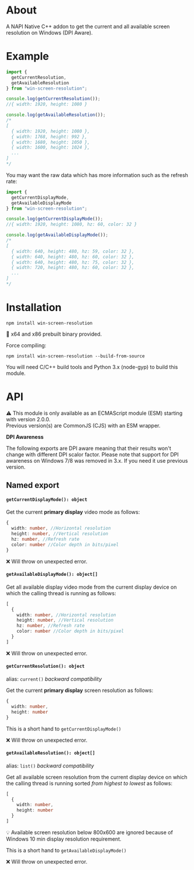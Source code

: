 About
=====

A NAPI Native C++ addon to get the current and all available screen resolution on Windows (DPI Aware).

Example
=======

```js
import { 
  getCurrentResolution, 
  getAvailableResolution 
} from "win-screen-resolution";

console.log(getCurrentResolution()); 
//{ width: 1920, height: 1080 }

console.log(getAvailableResolution());
/*
[
  { width: 1920, height: 1080 },
  { width: 1768, height: 992 },
  { width: 1680, height: 1050 },
  { width: 1600, height: 1024 },
  ...
]
*/
```

You may want the raw data which has more information such as the refresh rate:

```js
import { 
  getCurrentDisplayMode, 
  getAvailableDisplayMode 
} from "win-screen-resolution";

console.log(getCurrentDisplayMode()); 
//{ width: 1920, height: 1080, hz: 60, color: 32 }

console.log(getAvailableDisplayMode());
/*
[
  { width: 640, height: 480, hz: 59, color: 32 },
  { width: 640, height: 480, hz: 60, color: 32 },
  { width: 640, height: 480, hz: 75, color: 32 },
  { width: 720, height: 480, hz: 60, color: 32 },
  ...
]
*/

```

Installation
============

```
npm install win-screen-resolution
```

🚀 x64 and x86 prebuilt binary provided.

Force compiling:
```
npm install win-screen-resolution --build-from-source
```

You will need C/C++ build tools and Python 3.x (node-gyp) to build this module.

API
===

⚠️ This module is only available as an ECMAScript module (ESM) starting with version 2.0.0.<br />
Previous version(s) are CommonJS (CJS) with an ESM wrapper.

**DPI Awareness**

The following exports are DPI aware meaning that their results won't change with different DPI scalor factor.
Please note that support for DPI awareness on Windows 7/8 was removed in 3.x. If you need it use previous version.

## Named export

#### `getCurrentDisplayMode(): object`

Get the current **primary display** video mode as follows:

```ts
{
  width: number, //Horizontal resolution
  height: number, //Vertical resolution
  hz: number, //Refresh rate
  color: number //Color depth in bits/pixel
}
```

❌ Will throw on unexpected error.

#### `getAvailableDisplayMode(): object[]`

Get all available display video mode from the current display device on which the calling thread is running as follows: 

```ts
[
  {
    width: number, //Horizontal resolution
    height: number, //Vertical resolution
    hz: number, //Refresh rate
    color: number //Color depth in bits/pixel
  }
]
```

❌ Will throw on unexpected error.

#### `getCurrentResolution(): object`

alias: `current()` _backward compatibility_

Get the current **primary display** screen resolution as follows:

```ts
{
  width: number,
  height: number
}
```

This is a short hand to `getCurrentDisplayMode()`

❌ Will throw on unexpected error.

#### `getAvailableResolution(): object[]`

alias: `list()` _backward compatibility_

Get all available screen resolution from the current display device on which the calling thread is running sorted _from highest to lowest_ as follows:

```ts
[
  {
    width: number,
    height: number
  }
]
```

💡 Available screen resolution below 800x600 are ignored because of Windows 10 min display resolution requirement.

This is a short hand to `getAvailableDisplayMode()`

❌ Will throw on unexpected error.